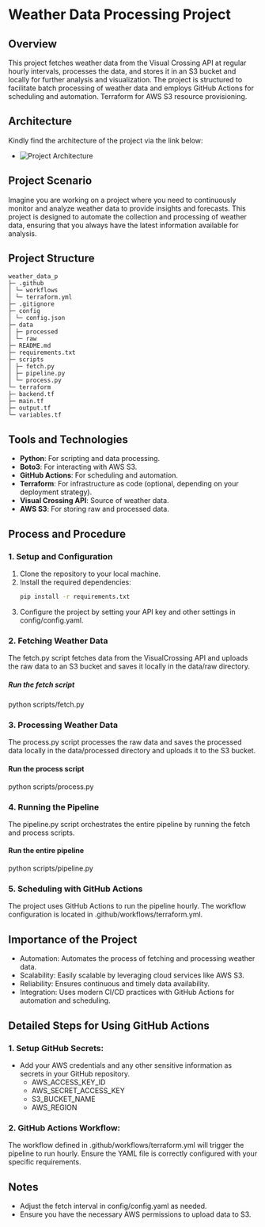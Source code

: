 # Weather Data Processing Project

## Overview
This project fetches weather data from the Visual Crossing API at regular hourly intervals, processes the data, and stores it in an S3 bucket and locally for further analysis and visualization. The project is structured to facilitate batch processing of weather data and employs GitHub Actions for scheduling and automation. Terraform for AWS S3 resource provisioning. 

## Architecture
Kindly find the architecture of the project via the link below:
- ![Project Architecture](https://drive.google.com/file/d/1pt6APvVT29ZSzdU-FRpImCMJf_vCHKbC/view?usp=sharing)

## Project Scenario
Imagine you are working on a project where you need to continuously monitor and analyze weather data to provide insights and forecasts. This project is designed to automate the collection and processing of weather data, ensuring that you always have the latest information available for analysis.

## Project Structure
```
weather_data_p
├─ .github
│ └─ workflows
│ └─ terraform.yml
├─ .gitignore
├─ config
│ └─ config.json
├─ data
│ ├─ processed
│ └─ raw
├─ README.md
├─ requirements.txt
├─ scripts
│ ├─ fetch.py
│ ├─ pipeline.py
│ └─ process.py
└─ terraform
├─ backend.tf
├─ main.tf
├─ output.tf
└─ variables.tf
```

## Tools and Technologies
- **Python**: For scripting and data processing.
- **Boto3**: For interacting with AWS S3.
- **GitHub Actions**: For scheduling and automation.
- **Terraform**: For infrastructure as code (optional, depending on your deployment strategy).
- **Visual Crossing API**: Source of weather data.
- **AWS S3**: For storing raw and processed data.

## Process and Procedure

### 1. Setup and Configuration
1. Clone the repository to your local machine.
2. Install the required dependencies:
   ```bash
   pip install -r requirements.txt
3. Configure the project by setting your API key and other settings in config/config.yaml.

### 2. Fetching Weather Data
The fetch.py script fetches data from the VisualCrossing API and uploads the raw data to an S3 bucket and saves it locally in the data/raw directory.
##### Run the fetch script
python scripts/fetch.py

### 3. Processing Weather Data
The process.py script processes the raw data and saves the processed data locally in the data/processed directory and uploads it to the S3 bucket.
#### Run the process script
python scripts/process.py

### 4. Running the Pipeline
The pipeline.py script orchestrates the entire pipeline by running the fetch and process scripts.
#### Run the entire pipeline
python scripts/pipeline.py

### 5. Scheduling with GitHub Actions
The project uses GitHub Actions to run the pipeline hourly. The workflow configuration is located in .github/workflows/terraform.yml.

## Importance of the Project
- Automation: Automates the process of fetching and processing weather data.
- Scalability: Easily scalable by leveraging cloud services like AWS S3.
- Reliability: Ensures continuous and timely data availability.
- Integration: Uses modern CI/CD practices with GitHub Actions for automation and scheduling.

## Detailed Steps for Using GitHub Actions
### 1. Setup GitHub Secrets:
- Add your AWS credentials and any other sensitive information as secrets in your GitHub repository.
    - AWS_ACCESS_KEY_ID
    - AWS_SECRET_ACCESS_KEY
    - S3_BUCKET_NAME
    - AWS_REGION

### 2. GitHub Actions Workflow:
The workflow defined in .github/workflows/terraform.yml will trigger the pipeline to run hourly. Ensure the YAML file is correctly configured with your specific requirements.

## Notes
- Adjust the fetch interval in config/config.yaml as needed.
- Ensure you have the necessary AWS permissions to upload data to S3.




